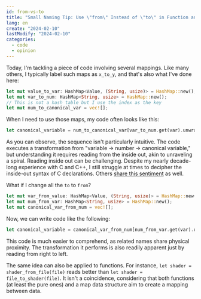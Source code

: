 ```yaml
---
id: from-vs-to
title: "Small Naming Tip: Use \"from\" Instead of \"to\" in Function and Variable Names"
lang: en
create: "2024-02-10"
lastModify: "2024-02-10"
categories:
  - code
  - opinion
---
```


Today, I'm tackling a piece of code involving several mappings. Like many others, I typically label such maps as `x_to_y`, and that's also what I've done here:

```rust
let mut value_to_var: HashMap<Value, (String, usize)> = HashMap::new();
let mut var_to_num: HashMap<String, usize> = HashMap::new();
// This is not a hash table but I use the index as the key
let mut num_to_canonical_var = vec![];
```

When I need to use those maps, my code often looks like this:

```rust
let canonical_variable = num_to_canonical_var[var_to_num.get(var).unwrap()];
```

As you can observe, the sequence isn't particularly intuitive. The code executes a transformation from "variable -> number -> canonical variable," but understanding it requires reading from the inside out, akin to unraveling a spiral.
Reading inside out can be challenging. Despite my nearly decade-long experience with C and C++, I still struggle at times to decipher the inside-out syntax of C declarations. Others [share this sentiment](https://fuckingfunctionpointers.com/) as well.

What if I change all the `to` to `from`?

```rust
let mut var_from_value: HashMap<Value, (String, usize)> = HashMap::new();
let mut num_from_var: HashMap<String, usize> = HashMap::new();
let mut canonical_var_from_num = vec![];
```

Now, we can write code like the following:

```rust
let canonical_variable = canonical_var_from_num[num_from_var.get(var).unwrap()];
```

This code is much easier to comprehend, as related names share physical proximity. The transformation it performs is also readily apparent just by reading from right to left.

The same idea can also be applied to functions. For instance, `let shader = shader_from_file(file)` reads better than `let shader = file_to_shader(file)`. It isn't a coincidence, considering that both functions (at least the pure ones) and a map data structure aim to create a mapping between data.
